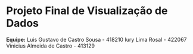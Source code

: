 # Projeto Final de Visualização de Dados
**Equipe:**
Luis Gustavo de Castro Sousa - 418210
Iury Lima Rosal - 422067
Vinicius Almeida de Castro - 413129